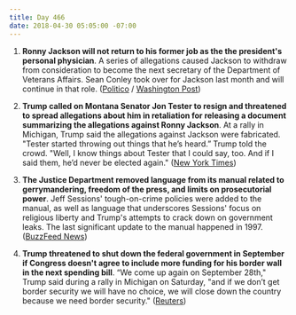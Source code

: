 ```yaml
---
title: Day 466
date: 2018-04-30 05:05:00 -07:00
---
```


1. **Ronny Jackson will not return to his former job as the the president's personal physician**. A series of allegations caused Jackson to withdraw from consideration to become the next secretary of the Department of Veterans Affairs. Sean Conley took over for Jackson last month and will continue in that role. ([Politico](https://www.politico.com/story/2018/04/29/ronny-jackson-trump-doctor-559529) / [Washington Post](https://www.washingtonpost.com/politics/ronny-jackson-wont-return-to-job-as-trumps-physician/2018/04/29/101d2bfe-4c0e-11e8-84a0-458a1aa9ac0a_story.html?utm_term=.286b132fdde6))

2. **Trump called on Montana Senator Jon Tester to resign and threatened to spread allegations about him in retaliation for releasing a document summarizing the allegations against Ronny Jackson**. At a rally in Michigan, Trump said the allegations against Jackson were fabricated. "Tester started throwing out things that he’s heard.” Trump told the crowd. "Well, I know things about Tester that I could say, too. And if I said them, he’d never be elected again." ([New York Times](https://www.nytimes.com/2018/04/28/us/politics/trump-tester-jackson-va.html))

3. **The Justice Department removed language from its manual related to gerrymandering, freedom of the press, and limits on prosecutorial power**. Jeff Sessions' tough-on-crime policies were added to the manual, as well as language that underscores Sessions' focus on religious liberty and Trump's attempts to crack down on government leaks. The last significant update to the manual happened in 1997. ([BuzzFeed News](https://www.buzzfeed.com/zoetillman/the-justice-department-deleted-language-about-press-freedom?utm_term=.sx18KRqz9q#.exLeoGLJDL))

4. **Trump threatened to shut down the federal government in September if Congress doesn't agree to include more funding for his border wall in the next spending bill**. “We come up again on September 28th," Trump said during a rally in Michigan on Saturday, "and if we don’t get border security we will have no choice, we will close down the country because we need border security." ([Reuters](https://www.reuters.com/article/us-usa-trump-government/trump-threatens-govt-shutdown-in-sept-if-no-funding-for-wall-idUSKBN1I0018))